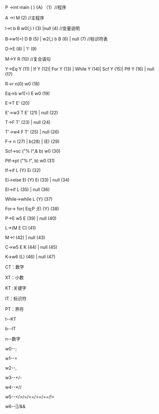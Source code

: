 P →int main ( ) {A}  （1）//程序

A →I M (2) //主程序

I→t b B w0(;) I (3) |null (4) //变量说明

B&rarr;w1(=) D B (5) | w2(,) b B  (6) | null (7)  //标识符表

D&rarr;E (8) | 'l' (9)

M&rarr;Y R (10)  //复合语句

Y&rarr;Eq Y (11) | If Y (12)| For Y (13) | While Y (14)| Scf Y (15)| Ptf Y (16) | null (17)

R&rarr;r n(0) w0 (18)

Eq&rarr;b w1(=) E w0 (19)

E&rarr;T E' (20)

E'&rarr;w3 T E' (21) | null (22)

T&rarr;F T' (23) | null (24)

T'&rarr;w4 F T' (25) | null (26)

F&rarr; n (27) | b(28) | (E) (29)

Scf&rarr;sc  ("% l",& b)  w0 (30)

Ptf&rarr;pt ("% l", b)  w0 (31)

If&rarr;if L {Y} Ei (32)

Ei->else El {Y} Ei (33) | null (34)

El->if L (35) | null (36)

While&rarr;while L {Y} (37)

For&rarr; for( Eq;P ;E) {Y} (38)

P&rarr;E w5 E (39) | null (40)

L&rarr;(M E C)  (41)

M&rarr;! (42) | null (43)

C&rarr;w5 E K (44) | null (45)

K&rarr;w6 (L) (46) | null (47)



CT：数字

XT：小数

KT :关键字

IT：标识符

PT：界符



t--KT

b--IT

n--数字

w0--;

w1--=

w2--,

w3--+/-

w4--*//

w5--</>/=/<=/>=/==/!=

w6--||/&&